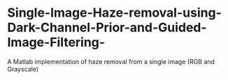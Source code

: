 # Single-Image-Haze-removal-using-Dark-Channel-Prior-and-Guided-Image-Filtering-
A Matlab implementation of haze removal from a single image (RGB and Grayscale)
